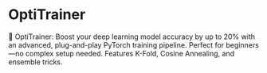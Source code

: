 # OptiTrainer
🚀 OptiTrainer: Boost your deep learning model accuracy by up to 20% with an advanced, plug-and-play PyTorch training pipeline. Perfect for beginners—no complex setup needed. Features K-Fold, Cosine Annealing, and ensemble tricks.
